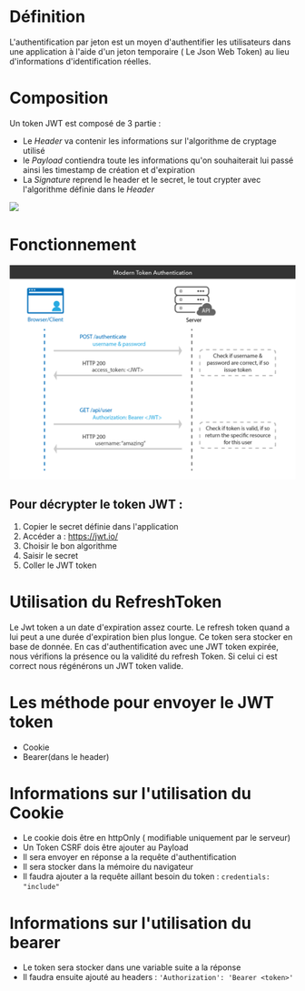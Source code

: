 # Définition 

L'authentification par jeton est un moyen d'authentifier les utilisateurs dans une application à l'aide d'un jeton temporaire ( Le Json Web Token) au lieu d'informations d'identification réelles.

# Composition 
Un token JWT est composé de 3 partie : 
- Le _Header_ va contenir les informations sur l'algorithme de cryptage utilisé
- le _Payload_ contiendra toute les informations qu'on souhaiterait lui passé ainsi les timestamp de création et d'expiration
- La _Signature_ reprend le header et le secret, le tout crypter avec l'algorithme définie dans le _Header_

![](Items%(1).png)


# Fonctionnement

![](Items.png)


## Pour décrypter le token JWT :
1. Copier le secret définie dans l'application
2. Accéder a :  https://jwt.io/ 
3. Choisir le bon algorithme
4. Saisir le secret
5. Coller le JWT token

# Utilisation du RefreshToken

 Le Jwt token a un date d'expiration assez courte. Le refresh token quand a lui peut a une durée d'expiration bien plus longue. Ce token sera stocker en base de donnée. 
En cas d'authentification avec une JWT token expirée, nous vérifions la présence ou la validité du refresh Token. Si celui ci est correct nous régénérons un JWT token valide. 


# Les méthode pour envoyer le JWT token

- Cookie
- Bearer(dans le header)


# Informations sur l'utilisation du Cookie 

- Le cookie dois être en httpOnly ( modifiable uniquement par le serveur)
- Un Token CSRF dois être ajouter au Payload
- Il sera envoyer en réponse a la requête d'authentification
- Il sera stocker dans la mémoire du navigateur
- Il faudra ajouter a la requête aillant besoin du token : `credentials: "include"`


# Informations sur l'utilisation du bearer

- Le token sera stocker dans une variable suite a la réponse
- Il faudra ensuite ajouté au headers :  ``` 'Authorization': 'Bearer <token>' ```
 

